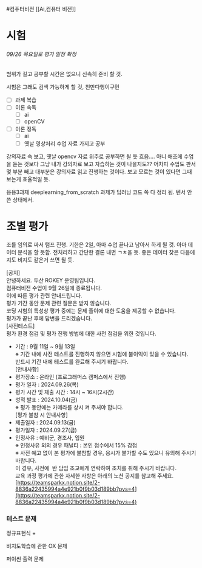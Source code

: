 #컴퓨터비전 
[[Ai,컴퓨터 비전]]

# 시험
###### 09/26 목요일로 평가 일정 확정
범위가 길고 공부할 시간은 없으니 신속히 준비 할 것.

시험은 그래도 검색 가능하게 할 것, 천만다행이구먼

- [ ] 과제 복습
- [ ] 이론 속독
	- [ ] ai
	- [ ] openCV
- [ ] 이론 정독
	- [ ] ai
	- [ ] 옛날 영상처리 수업 자료 가지고 공부

강의자료 슥 보고, 옛날 opencv 자료 위주로 공부하면 될 듯
흐음.... 아니 애초에 수업을 듣는 것보다 그냥 내가 강의자료 보고 자습하는 것이 나을지도?? 어차피 수업도 판서 몇 부분 빼고 대부분은 강의자료 읽고 진행하는 것이다. 보고 모르는 것이 있다면 그때 보는게 효율적일 듯.

응용3과제 deeplearning_from_scratch 과제가 딥러닝 코드 쪽 다 정리 됨. 텐서 안 쓴 상태에서.

# 조별 평가
조를 임의로 짜서 텀프 진행. 기한은 2일, 아마 수업 끝나고 남아서 하게 될 것.
아마 데이터 분석을 할 듯함. 전처리하고 간단한 결론 내면 ㄱㅊ을 듯.
좋은 데이터 찾은 다음에 지도 비지도 같은거 쓰면 될 듯.


\[공지]  
안녕하세요. 두산 ROKEY 운영팀입니다.  
컴퓨터비전 수업이 9월 26일에 종료됩니다.  
이에 따른 평가 관련 안내드립니다.  
평가 기간 동안 문제 관련 질문은 받지 않습니다.  
코딩 시험의 특성상 평가 중에는 문제 풀이에 대한 도움을 제공할 수 없습니다.  
평가가 끝난 후에 답변을 드리겠습니다.  
[사전테스트]  
평가 환경 점검 및 평가 진행 방법에 대한 사전 점검을 위한 것입니다.  
- 기간 : 9월 11일 ~ 9월 13일  
※ 기간 내에 사전 테스트를 진행하지 않으면 시험에 불이익이 있을 수 있습니다.  
반드시 기간 내에 테스트를 완료해 주시기 바랍니다.  
[안내사항]  
- 평가장소 : 온라인 (프로그래머스 캠퍼스에서 진행)  
- 평가 일자 : 2024.09.26(목)  
- 평가 시간 및 제출 시간 : 14시 ~ 16시(2시간)  
- 성적 발표 : 2024.10.04(금)  
※ 평가 동안에는 카메라를 상시 켜 주셔야 합니다.  
[평가 불참 시 안내사항]  
- 제출일자 : 2024.09.13(금)  
- 평가일자 : 2024.09.27(금)  
- 인정사유 : 예비군, 경조사, 입원  
※ 인정사유 외의 경우 패널티 : 본인 점수에서 15% 감점  
※ 사전 예고 없이 본 평가에 불참할 경우, 응시가 불가할 수도 있으니 유의해 주시기 바랍니다.  
이 경우, 사전에  반 담임 조교에게 연락하여 조치를 취해 주시기 바랍니다.  
교육 과정 평가에 관한 자세한 사항은 아래의 노션 공지를 참고해 주세요.  
[https://teamsparkx.notion.site/2-8836a22435994a4e921b0f9b03d189bb?pvs=4](https://teamsparkx.notion.site/2-8836a22435994a4e921b0f9b03d189bb?pvs=4)

### 테스트 문제
정규표현식 +

비지도학습에 관한 OX 문제

퍼이썬 출력 문제